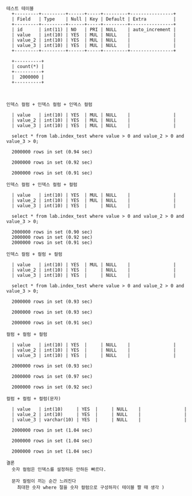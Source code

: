 



    테스트 테이블
      +---------+---------+------+-----+---------+----------------+
      | Field   | Type    | Null | Key | Default | Extra          |
      +---------+---------+------+-----+---------+----------------+
      | id      | int(11) | NO   | PRI | NULL    | auto_increment |
      | value   | int(10) | YES  | MUL | NULL    |                |
      | value_2 | int(10) | YES  | MUL | NULL    |                |
      | value_3 | int(10) | YES  | MUL | NULL    |                |
      +---------+---------+------+-----+---------+----------------+

      +----------+
      | count(*) |
      +----------+
      |  2000000 |
      +----------+



    인덱스 컬럼 + 인덱스 컬럼 + 인덱스 컬럼

      | value   | int(10) | YES  | MUL | NULL    |                |
      | value_2 | int(10) | YES  | MUL | NULL    |                |
      | value_3 | int(10) | YES  | MUL | NULL    |                |

      select * from lab.index_test where value > 0 and value_2 > 0 and value_3 > 0;

      2000000 rows in set (0.94 sec)

      2000000 rows in set (0.92 sec)

      2000000 rows in set (0.91 sec)

    인덱스 컬럼 + 인덱스 컬럼 + 컬럼

      | value   | int(10) | YES  | MUL | NULL    |                |
      | value_2 | int(10) | YES  | MUL | NULL    |                |
      | value_3 | int(10) | YES  |     | NULL    |                |

      select * from lab.index_test where value > 0 and value_2 > 0 and value_3 > 0;

      2000000 rows in set (0.90 sec)
      2000000 rows in set (0.92 sec)
      2000000 rows in set (0.91 sec)

    인덱스 컬럼 + 컬럼 + 컬럼

      | value   | int(10) | YES  | MUL | NULL    |                |
      | value_2 | int(10) | YES  |     | NULL    |                |
      | value_3 | int(10) | YES  |     | NULL    |                |

      select * from lab.index_test where value > 0 and value_2 > 0 and value_3 > 0;

      2000000 rows in set (0.93 sec)

      2000000 rows in set (0.93 sec)

      2000000 rows in set (0.91 sec)

    컬럼 + 컬럼 + 컬럼

      | value   | int(10) | YES  |     | NULL    |                |
      | value_2 | int(10) | YES  |     | NULL    |                |
      | value_3 | int(10) | YES  |     | NULL    |                |

      2000000 rows in set (0.93 sec)

      2000000 rows in set (0.97 sec)

      2000000 rows in set (0.92 sec)

    컬럼 + 컬럼 + 컬럼(문자)

      | value   | int(10)     | YES  |     | NULL    |                |
      | value_2 | int(10)     | YES  |     | NULL    |                |
      | value_3 | varchar(10) | YES  |     | NULL    |                |

      2000000 rows in set (1.04 sec)

      2000000 rows in set (1.04 sec)

      2000000 rows in set (1.04 sec)

    결론
      숫자 컬럼은 인덱스를 설정하든 안하든 빠르다.

      문자 컬럼이 끼는 순간 느려진다
        최대한 숫자 where 절을 숫자 컬럼으로 구성하자( 테이블 짤 때 생각 )
